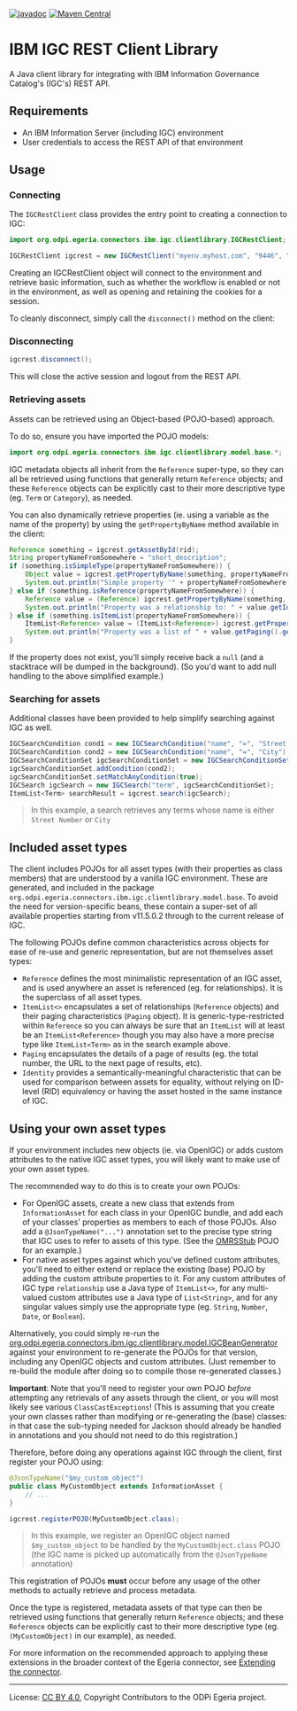 <!-- SPDX-License-Identifier: CC-BY-4.0 -->
<!-- Copyright Contributors to the ODPi Egeria project. -->

[![javadoc](https://javadoc.io/badge2/org.odpi.egeria/ibm-igc-rest-client-library/javadoc.svg)](https://javadoc.io/doc/org.odpi.egeria/ibm-igc-rest-client-library) [![Maven Central](https://img.shields.io/maven-central/v/org.odpi.egeria/ibm-igc-rest-client-library)](https://mvnrepository.com/artifact/org.odpi.egeria/ibm-igc-rest-client-library)

# IBM IGC REST Client Library

A Java client library for integrating with IBM Information Governance Catalog's (IGC's) REST API.

## Requirements

- An IBM Information Server (including IGC) environment
- User credentials to access the REST API of that environment

## Usage

### Connecting

The `IGCRestClient` class provides the entry point to creating a connection to IGC:

```java
import org.odpi.egeria.connectors.ibm.igc.clientlibrary.IGCRestClient;

IGCRestClient igcrest = new IGCRestClient("myenv.myhost.com", "9446", "isadmin", "password");
```

Creating an IGCRestClient object will connect to the environment and retrieve basic information,
such as whether the workflow is enabled or not in the environment, as well as opening and retaining
the cookies for a session.

To cleanly disconnect, simply call the `disconnect()` method on the client:

### Disconnecting

```java
igcrest.disconnect();
```

This will close the active session and logout from the REST API.

### Retrieving assets

Assets can be retrieved using an Object-based (POJO-based) approach.

To do so, ensure you have imported the POJO models:

```java
import org.odpi.egeria.connectors.ibm.igc.clientlibrary.model.base.*;
```

IGC metadata objects all inherit from the `Reference` super-type, so they can all be retrieved using
functions that generally return `Reference` objects; and these `Reference` objects can be explicitly
cast to their more descriptive type (eg. `Term` or `Category`), as needed.

You can also dynamically retrieve properties (ie. using a variable as the name of the property) by
using the `getPropertyByName` method available in the client:

```java
Reference something = igcrest.getAssetById(rid);
String propertyNameFromSomewhere = "short_description";
if (something.isSimpleType(propertyNameFromSomewhere)) {
    Object value = igcrest.getPropertyByName(something, propertyNameFromSomewhere);
    System.out.println("Simple property '" + propertyNameFromSomewhere + "' = " + value);
} else if (something.isReference(propertyNameFromSomewhere)) {
    Reference value = (Reference) igcrest.getPropertyByName(something, propertyNameFromSomewhere);
    System.out.println("Property was a relationship to: " + value.getId());
} else if (something.isItemList(propertyNameFromSomewhere)) {
    ItemList<Reference> value = (ItemList<Reference>) igcrest.getPropertyByName(something, propertyNameFromSomewhere);
    System.out.println("Property was a list of " + value.getPaging().getNumTotal() + " total relationships.");
}
```

If the property does not exist, you'll simply receive back a `null` (and a stacktrace will be dumped
in the background). (So you'd want to add null handling to the above simplified example.)

### Searching for assets

Additional classes have been provided to help simplify searching against IGC as well.

```java
IGCSearchCondition cond1 = new IGCSearchCondition("name", "=", "Street Number");
IGCSearchCondition cond2 = new IGCSearchCondition("name", "=", "City");
IGCSearchConditionSet igcSearchConditionSet = new IGCSearchConditionSet(cond1);
igcSearchConditionSet.addCondition(cond2);
igcSearchConditionSet.setMatchAnyCondition(true);
IGCSearch igcSearch = new IGCSearch("term", igcSearchConditionSet);
ItemList<Term> searchResult = igcrest.search(igcSearch);
```

> In this example, a search retrieves any terms whose name is either `Street Number` or `City`

## Included asset types

The client includes POJOs for all asset types (with their properties as class members) that are
understood by a vanilla IGC environment. These are generated, and included in the package
`org.odpi.egeria.connectors.ibm.igc.clientlibrary.model.base`. To avoid the need for version-specific
beans, these contain a super-set of all available properties starting from v11.5.0.2 through to the
current release of IGC.

The following POJOs define common characteristics across objects for ease of re-use and generic
representation, but are not themselves asset types:

- `Reference` defines the most minimalistic representation of an IGC asset, and is used anywhere an
    asset is referenced (eg. for relationships). It is the superclass of all asset types.
- `ItemList<>` encapsulates a set of relationships (`Reference` objects) and their paging
    characteristics (`Paging` object). It is generic-type-restricted within `Reference` so you can
    always be sure that an `ItemList` will at least be an `ItemList<Reference>` though you may also
    have a more precise type like `ItemList<Term>` as in the search example above.
- `Paging` encapsulates the details of a page of results (eg. the total number, the URL to the next
    page of results, etc).
- `Identity` provides a semantically-meaningful characteristic that can be used for comparison between
    assets for equality, without relying on ID-level (RID) equivalency or having the asset hosted in
    the same instance of IGC.

## Using your own asset types

If your environment includes new objects (ie. via OpenIGC) or adds custom attributes to the native IGC
asset types, you will likely want to make use of your own asset types.

The recommended way to do this is to create your own POJOs:

- For OpenIGC assets, create a new class that extends from `InformationAsset` for each class in your
    OpenIGC bundle, and add each of your classes' properties as members to each of those POJOs.
    Also add a `@JsonTypeName("...")` annotation set to the precise type string that IGC uses to
    refer to assets of this type. (See the
    [OMRSStub](../igc-adapter/src/main/java/org/odpi/egeria/connectors/ibm/igc/repositoryconnector/model/OMRSStub.java)
    POJO for an example.)
- For native asset types against which you've defined custom attributes, you'll need to either
    extend or replace the existing (base) POJO by adding the custom attribute properties to it.
    For any custom attributes of IGC type `relationship` use a Java type of `ItemList<>`, for any
    multi-valued custom attributes use a Java type of `List<String>`, and for any singular values
    simply use the appropriate type (eg. `String`, `Number`, `Date`, or `Boolean`).

Alternatively, you could simply re-run the
[org.odpi.egeria.connectors.ibm.igc.clientlibrary.model.IGCBeanGenerator]()
against your environment to re-generate the POJOs for that version, including any OpenIGC objects and
custom attributes. (Just remember to re-build the module after doing so to compile those re-generated
classes.)

**Important**: Note that you'll need to register your own POJO _before_ attempting any retrievals of
any assets through the client, or you will most likely see various `ClassCastExceptions`! (This is
assuming that you create your own classes rather than modifying or re-generating the (base) classes:
in that case the sub-typing needed for Jackson should already be handled in annotations and you
should not need to do this registration.)

Therefore, before doing any operations against IGC through the client, first register your POJO using:

```java
@JsonTypeName("$my_custom_object")
public class MyCustomObject extends InformationAsset {
    // ...
}
```

```java
igcrest.registerPOJO(MyCustomObject.class);
```

> In this example, we register an OpenIGC object named `$my_custom_object` to be handled by the `MyCustomObject.class` POJO (the IGC name is picked up automatically from the `@JsonTypeName` annotation)

This registration of POJOs **must** occur before any usage of the other methods to actually retrieve
and process metadata.

Once the type is registered, metadata assets of that type can then be retrieved using functions that
generally return `Reference` objects; and these `Reference` objects can be explicitly cast to their
more descriptive type (eg. `(MyCustomObject)` in our example), as needed.

For more information on the recommended approach to applying these extensions in the broader context of the Egeria
connector, see [Extending the connector](../docs/extending/README.md).

----
License: [CC BY 4.0](https://creativecommons.org/licenses/by/4.0/),
Copyright Contributors to the ODPi Egeria project.
